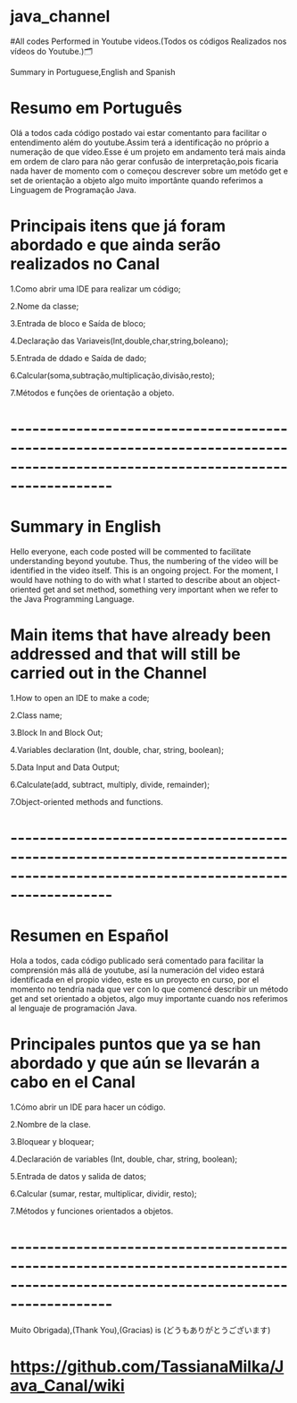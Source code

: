 # java_channel
#All codes Performed in Youtube videos.(Todos os códigos Realizados nos vídeos do Youtube.)🗂️

Summary in Portuguese,English and Spanish




# Resumo em Português

Olá a todos cada código postado vai estar comentanto para facilitar o entendimento além do youtube.Assim terá a identificação no próprio a numeração de que vídeo.Esse é um projeto em andamento terá mais ainda em ordem de claro para não gerar confusão de interpretação,pois ficaria nada haver de momento com o começou descrever sobre um metódo get e set de orientação a objeto algo muito importânte quando referimos a Linguagem de Programação Java. 


# Principais itens que já foram abordado e que ainda serão realizados no Canal

1.Como abrir uma IDE para realizar um código;

2.Nome da classe;

3.Entrada de bloco e Saída de bloco;

4.Declaração das Variaveis(Int,double,char,string,boleano);

5.Entrada de ddado e Saída de dado;

6.Calcular(soma,subtração,multiplicação,divisão,resto);

7.Métodos e funções de orientação a objeto.

# --------------------------------------------------------------------------------------------------------------------------------

 # Summary in English
 
 Hello everyone, each code posted will be commented to facilitate understanding beyond youtube. Thus, the numbering of the video will be identified in the video itself. This is an ongoing project. For the moment, I would have nothing to do with what I started to describe about an object-oriented get and set method, something very important when we refer to the Java Programming Language.


# Main items that have already been addressed and that will still be carried out in the Channel

1.How to open an IDE to make a code;

2.Class name;

3.Block In and Block Out;

4.Variables declaration (Int, double, char, string, boolean);

5.Data Input and Data Output;

6.Calculate(add, subtract, multiply, divide, remainder);

7.Object-oriented methods and functions.

# --------------------------------------------------------------------------------------------------------------------------------

# Resumen en Español

Hola a todos, cada código publicado será comentado para facilitar la comprensión más allá de youtube, así la numeración del video estará identificada en el propio video, este es un proyecto en curso, por el momento no tendría nada que ver con lo que comencé describir un método get and set orientado a objetos, algo muy importante cuando nos referimos al lenguaje de programación Java.

# Principales puntos que ya se han abordado y que aún se llevarán a cabo en el Canal

1.Cómo abrir un IDE para hacer un código.

2.Nombre de la clase.

3.Bloquear y bloquear;

4.Declaración de variables (Int, double, char, string, boolean);

5.Entrada de datos y salida de datos;

6.Calcular (sumar, restar, multiplicar, dividir, resto);

7.Métodos y funciones orientados a objetos.

# --------------------------------------------------------------------------------------------------------------------------------

Muito Obrigada),(Thank You),(Gracias) is (どうもありがとうございます)




# https://github.com/TassianaMilka/Java_Canal/wiki
